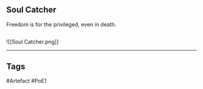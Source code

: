 ## Soul Catcher
Freedom is for the privileged, even in death.
##
![[Soul Catcher.png]]

---
## Tags
#Artefact
#PoE1
